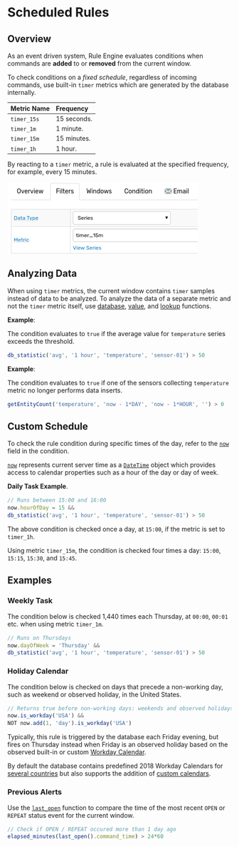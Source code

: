 # Scheduled Rules

## Overview

As an event driven system, Rule Engine evaluates conditions when commands are **added** to or **removed** from the current window.

To check conditions on a _fixed schedule_, regardless of incoming commands, use built-in `timer` metrics which are generated by the database internally.

**Metric Name** | **Frequency**
---|:---
`timer_15s` | 15 seconds.
`timer_1m` | 1 minute.
`timer_15m` | 15 minutes.
`timer_1h` | 1 hour.

By reacting to a `timer` metric, a rule is evaluated at the specified frequency, for example, every 15 minutes.

![](./images/new-metric.png)

## Analyzing Data

When using `timer` metrics, the current window contains `timer` samples instead of data to be analyzed. To analyze the data of a separate metric and not the `timer` metric itself, use [database](functions-series.md), [value](functions-value.md), and [lookup](functions-lookup.md) functions.

**Example**:

The condition evaluates to `true` if the average value for `temperature` series exceeds the threshold.

```javascript
db_statistic('avg', '1 hour', 'temperature', 'sensor-01') > 50
```

**Example**:

The condition evaluates to `true` if one of the sensors collecting `temperature` metric no longer performs data inserts.

```javascript
getEntityCount('temperature', 'now - 1*DAY', 'now - 1*HOUR', '') > 0
```

## Custom Schedule

To check the rule condition during specific times of the day, refer to the [`now`](window-fields.md#date-fields) field in the condition.

[`now`](window-fields.md#date-fields) represents current server time as a [`DateTime`](object-datetime.md) object which provides access to calendar properties such as a hour of the day or day of week.

**Daily Task Example**.

```javascript
// Runs between 15:00 and 16:00
now.hourOfDay = 15 &&
db_statistic('avg', '1 hour', 'temperature', 'sensor-01') > 50
```

The above condition is checked once a day, at `15:00`, if the metric is set to `timer_1h`.

Using metric `timer_15m`, the condition is checked four times a day: `15:00`, `15:15`, `15:30`, and `15:45`.

## Examples

### Weekly Task

The condition below is checked 1,440 times each Thursday, at `00:00`, `00:01` etc. when using metric `timer_1m`.

```javascript
// Runs on Thursdays
now.dayOfWeek = 'Thursday' &&
db_statistic('avg', '1 hour', 'temperature', 'sensor-01') > 50
```

### Holiday Calendar

The condition below is checked on days that precede a non-working day, such as weekend or observed holiday, in the United States.

```javascript
// Returns true before non-working days: weekends and observed holidays
now.is_workday('USA') &&
NOT now.add(1, 'day').is_workday('USA')
```

Typically, this rule is triggered by the database each Friday evening, but fires on Thursday instead when Friday is an observed holiday based on the observed built-in or custom [Workday Calendar](../administration/workday-calendar.md).

By default the database contains predefined 2018 Workday Calendars for [several countries](../administration/workday-calendar.md#built-in-calendars) but also supports the addition of [custom calendars](../administration/workday-calendar.md#custom-calendars).

### Previous Alerts

Use the [`last_open`](./functions-alert-history.md#last_open) function to compare the time of the most recent `OPEN` or `REPEAT` status event for the current window.

```javascript
// Check if OPEN / REPEAT occured more than 1 day ago
elapsed_minutes(last_open().command_time) > 24*60
```
